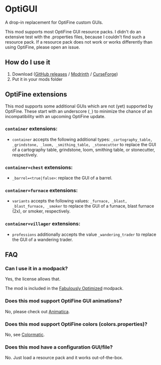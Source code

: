 # OptiGUI

A drop-in replacement for OptiFine custom GUIs.

This mod supports most OptiFine GUI resource packs. I didn't do an extensive test with the .properties files, because I couldn't find such a resource pack.
If a resource pack does not work or works differently than using OptiFine, please open an issue.

## How do I use it
1. Download ([GitHub releases](https://github.com/opekope2/OptiGUI/releases) / [Modrinth](https://modrinth.com/mod/optigui) / [CurseForge](https://www.curseforge.com/minecraft/mc-mods/optigui))
2. Put it in your mods folder

## OptiFine extensions

This mod supports some additional GUIs which are not (yet) supported by OptiFine. These start with an underscore (`_`) to minimize the chance of an incompatibility with an upcoming OptiFine update.

### `container` extensions:

* `container` accepts the following additional types: `_cartography_table, _grindstone, _loom, _smithing_table, _stonecutter` to replace the GUI of a cartography table, grindstone, loom, smithing table, or stonecutter, respectively.

### `container=chest` extensions:

* `_barrel=<true|false>`: replace the GUI of a barrel.

### `container=furnace` extensions:

* `variants` accepts the following values: `_furnace, _blast, _blast_furnace, _smoker` to replace the GUI of a furnace, blast furnace (2x), or smoker, respectively.

### `container=villager` extensions:

* `professions` additionally accepts the value `_wandering_trader` to replace the GUI of a wandering trader.

## FAQ

### Can I use it in a modpack?

Yes, the license allows that.

The mod is included in the [Fabulously Optimized](https://github.com/Fabulously-Optimized/fabulously-optimized) modpack.

### Does this mod support OptiFine GUI animations?

No, please check out [Animatica](https://github.com/FoundationGames/Animatica).

### Does this mod support OptiFine colors (colors.properties)?

No, see [Colormatic](https://github.com/kvverti/colormatic).

### Does this mod have a configuration GUI/file?

No. Just load a resource pack and it works out-of-the-box.
